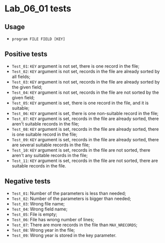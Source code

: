 # Lab_06_01 tests
## Usage
- `program FILE FIELD [KEY]`
## Positive tests
- `Test_01`: `KEY` argument is not set, there is one record in the file;
- `Test_02`: `KEY` argument is not set, records in the file are already sorted by all fields;
- `Test_03`: `KEY` argument is not set, records in the file are already sorted by the given field;
- `Test_04`: `KEY` argument is not set, records in the file are not sorted by the given field;
- `Test_05`: `KEY` argument is set, there is one record in the file, and it is suitable;
- `Test_06`: `KEY` argument is set, there is one non-suitable record in the file;
- `Test_07`: `KEY` argument is set, records in the file are already sorted, there aren't suitable records in the file;
- `Test_08`: `KEY` argument is set, records in the file are already sorted, there is one suitable record in the file;
- `Test_09`: `KEY` argument is set, records in the file are already sorted, there are several suitable records in the file;
- `Test_10`: `KEY` argument is set, records in the file are not sorted, there aren't any suitable records in the file;
- `Test_11`: `KEY` argument is set, records in the file are not sorted, there are suitable records in the file.
## Negative tests
- `Test_01`: Number of the parameters is less than needed;
- `Test_02`: Number of the parameters is bigger than needed;
- `Test_03`: Wrong file name;
- `Test_04`: Wrong field name;
- `Test_05`: File is empty;
- `Test_06`: File has wrong number of lines;
- `Test_07`: There are more records in the file than `MAX_NRECORDS`;
- `Test_08`: Wrong year in the file;
- `Test_09`: Wrong year is stored in the key parameter.
